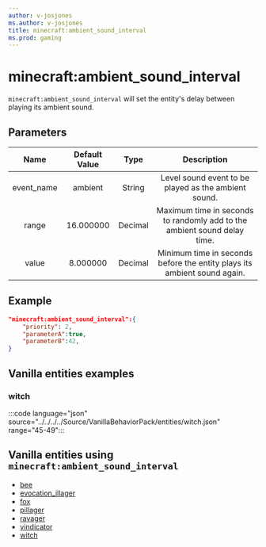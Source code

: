 ```yaml
---
author: v-josjones
ms.author: v-josjones
title: minecraft:ambient_sound_interval
ms.prod: gaming
---
```


# minecraft:ambient_sound_interval

`minecraft:ambient_sound_interval` will set the entity's delay between playing its ambient sound.

## Parameters

|Name |Default Value  |Type  |Description  |
|:---------:|:---------:|:---------:|:---------:|
|event_name| ambient| String|  Level sound event to be played as the ambient sound. |
|range| 16.000000|  Decimal| Maximum time in seconds to randomly add to the ambient sound delay time. |
|value| 8.000000| Decimal|  Minimum time in seconds before the entity plays its ambient sound again. |

## Example

```json
"minecraft:ambient_sound_interval":{
    "priority": 2,
    "parameterA":true,
    "parameterB":42,
}
```

## Vanilla entities examples

### witch

:::code language="json" source="../../../../Source/VanillaBehaviorPack/entities/witch.json" range="45-49":::

## Vanilla entities using `minecraft:ambient_sound_interval`

- [bee](../../../../Source/VanillaBehaviorPack_Snippets/entities/bee.md)
- [evocation_illager](../../../../Source/VanillaBehaviorPack_Snippets/entities/evocation_illager.md)
- [fox](../../../../Source/VanillaBehaviorPack_Snippets/entities/fox.md)
- [pillager](../../../../Source/VanillaBehaviorPack_Snippets/entities/pillager.md)
- [ravager](../../../../Source/VanillaBehaviorPack_Snippets/entities/ravager.md)
- [vindicator](../../../../Source/VanillaBehaviorPack_Snippets/entities/vindicator.md)
- [witch](../../../../Source/VanillaBehaviorPack_Snippets/entities/witch.md)
